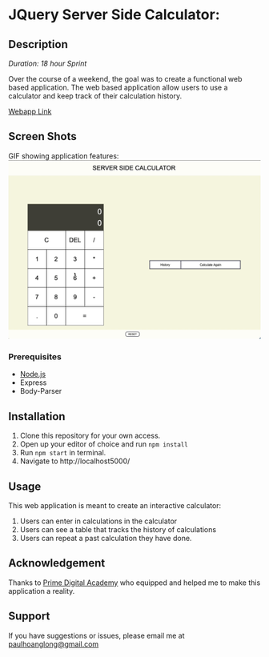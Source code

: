 # JQuery Server Side Calculator:

## Description

_Duration: 18 hour Sprint_

Over the course of a weekend, the goal was to create a functional web based application. The web based application allow users to use a calculator and keep track of their calculation history.

[Webapp Link](https://immense-ravine-14278-0e83dff62307.herokuapp.com/)

## Screen Shots
GIF showing application features:
![](demo.gif)

### Prerequisites
- [Node.js](https://nodejs.org/en/)
- Express 
- Body-Parser

## Installation
1. Clone this repository for your own access.
2. Open up your editor of choice and run `npm install`
3. Run `npm start`  in terminal.
4. Navigate to http://localhost5000/

## Usage
This web application is meant to create an interactive calculator:
 1. Users can enter in calculations in the calculator
 2. Users can see a table that tracks the history of calculations
 3. Users can repeat a past calculation they have done.

## Acknowledgement
Thanks to [Prime Digital Academy](www.primeacademy.io) who equipped and helped me to make this application a reality.

## Support
If you have suggestions or issues, please email me at [paulhoanglong@gmail.com](www.google.com)